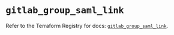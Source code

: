 # `gitlab_group_saml_link`

Refer to the Terraform Registry for docs: [`gitlab_group_saml_link`](https://registry.terraform.io/providers/gitlabhq/gitlab/18.0.0/docs/resources/group_saml_link).
